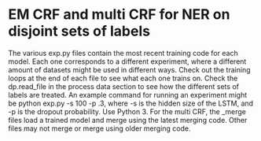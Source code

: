 # EM CRF and multi CRF for NER on disjoint sets of labels

The various exp.py files contain the most recent training code for each model. Each one corresponds to a different experiment, where a different amount of datasets might be used in different ways. Check out the training loops at the end of each file to see what each one trains on. Check the dp.read_file in the process data section to see how the different sets of labels are treated. An example command for running an experiment might be python exp.py -s 100 -p .3, where -s is the hidden size of the LSTM, and -p is the dropout probability. Use Python 3. For the multi CRF, the _merge files load a trained model and merge using the latest merging code. Other files may not merge or merge using older merging code.